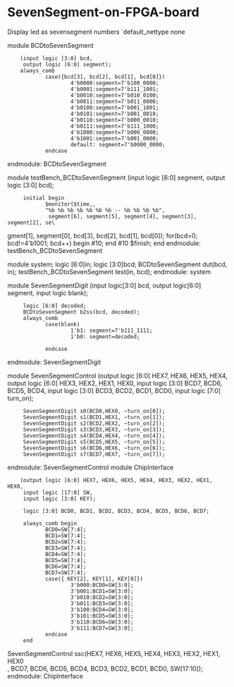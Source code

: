 # SevenSegment-on-FPGA-board
Display led as sevensegment numbers
`default_nettype none

module BCDtoSevenSegment

        (input logic [3:0] bcd,
         output logic [6:0] segment);
        always_comb
                case({bcd[3], bcd[2], bcd[1], bcd[0]})
                        4'b0000:segment=7'b100_0000;
                        4'b0001:segment=7'b111_1001;
                        4'b0010:segment=7'b010_0100;
                        4'b0011:segment=7'b011_0000;
                        4'b0100:segment=7'b001_1001;
                        4'b0101:segment=7'b001_0010;
                        4'b0110:segment=7'b000_0010;
                        4'b0111:segment=7'b111_1000;
                        4'b1000:segment=7'b000_0000;
                        4'b1001:segment=7'b001_0000;
                        default: segment=7'b0000_0000;
                endcase
endmodule: BCDtoSevenSegment

module testBench_BCDtoSevenSegment
        (input logic [6:0] segment,
         output logic [3:0] bcd);

         initial begin
                $monitor($time,,
                "%b %b %b %b %b %b %b -- %b %b %b %b",
                 segment[6], segment[5], segment[4], segment[3], segment[2], se\
gment[1], segment[0], bcd[3], bcd[2], bcd[1], bcd[0]);
                 for(bcd=0; bcd!=4'b1001; bcd++)
                 begin
                        #10;
                 end
                 #10 $finish;
         end
endmodule: testBench_BCDtoSevenSegment

module system;
        logic [6:0]in;
        logic [3:0]bcd;
        BCDtoSevenSegment dut(bcd, in);
        testBench_BCDtoSevenSegment test(in, bcd);
endmodule: system

module SevenSegmentDigit
        (input logic[3:0] bcd,
         output logic[6:0] segment,
         input logic blank);

         logic [6:0] decoded;
         BCDtoSevenSegment b2ss(bcd, decoded);
         always_comb
                case(blank)
                        1'b1: segment=7'b111_1111;
                        1'b0: segment=decoded;

                endcase
endmodule: SevenSegmentDigit

module SevenSegmentControl
        (output logic [6:0] HEX7, HEX6, HEX5, HEX4,
         output logic [6:0] HEX3, HEX2, HEX1, HEX0,
         input logic [3:0] BCD7, BCD6, BCD5, BCD4,
         input logic [3:0] BCD3, BCD2, BCD1, BCD0,
         input logic [7:0] turn_on);

         SevenSegmentDigit s0(BCD0,HEX0, ~turn_on[0]);
         SevenSegmentDigit s1(BCD1,HEX1, ~turn_on[1]);
         SevenSegmentDigit s2(BCD2,HEX2, ~turn_on[2]);
         SevenSegmentDigit s3(BCD3,HEX3, ~turn_on[3]);
         SevenSegmentDigit s4(BCD4,HEX4, ~turn_on[4]);
         SevenSegmentDigit s5(BCD5,HEX5, ~turn_on[5]);
         SevenSegmentDigit s6(BCD6,HEX6, ~turn_on[6]);
         SevenSegmentDigit s7(BCD7,HEX7, ~turn_on[7]);

endmodule: SevenSegmentControl
module ChipInterface

        (output logic [6:0] HEX7, HEX6, HEX5, HEX4, HEX3, HEX2, HEX1, HEX0,
         input logic [17:0] SW,
         input logic [3:0] KEY);

         logic [3:0] BCD0, BCD1, BCD2, BCD3, BCD4, BCD5, BCD6, BCD7;

         always_comb begin
                BCD0=SW[7:4];
                BCD1=SW[7:4];
                BCD2=SW[7:4];
                BCD3=SW[7:4];
                BCD4=SW[7:4];
                BCD5=SW[7:4];
                BCD6=SW[7:4];
                BCD7=SW[7:4];
                case({ KEY[2], KEY[1], KEY[0]})
                        3'b000:BCD0=SW[3:0];
                        3'b001:BCD1=SW[3:0];
                        3'b010:BCD2=SW[3:0];
                        3'b011:BCD3=SW[3:0];
                        3'b100:BCD4=SW[3:0];
                        3'b101:BCD5=SW[3:0];
                        3'b110:BCD6=SW[3:0];
                        3'b111:BCD7=SW[3:0];
                endcase
         end
  SevenSegmentControl ssc(HEX7, HEX6, HEX5, HEX4, HEX3, HEX2, HEX1, HEX0\
, BCD7, BCD6, BCD5, BCD4, BCD3, BCD2, BCD1, BCD0, SW[17:10]);
endmodule: ChipInterface

